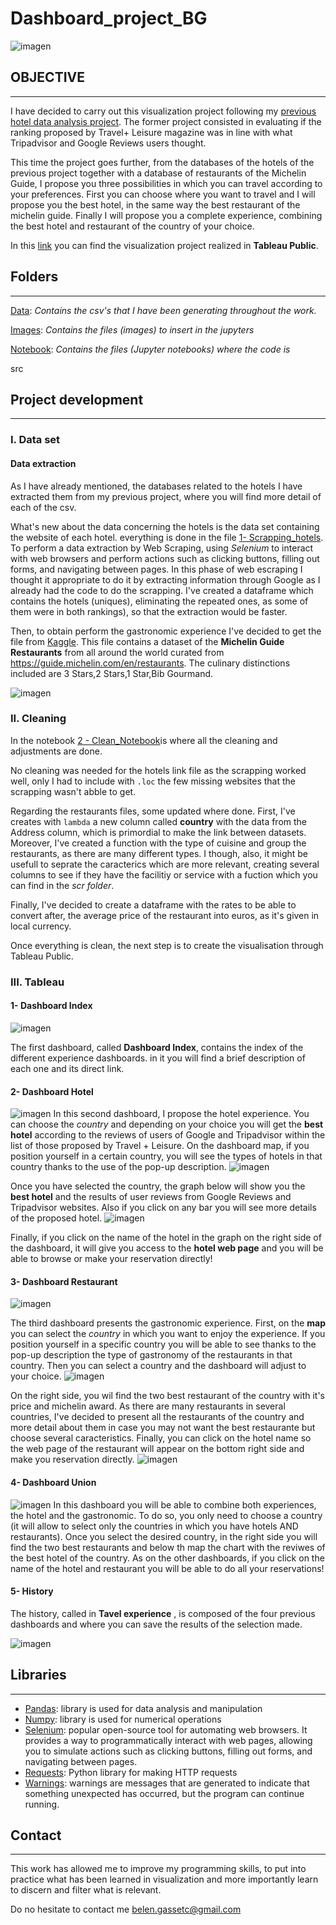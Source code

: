 # Dashboard_project_BG

![imagen](images/Travel-PNG-Photo.png) 

## OBJECTIVE
---

I have decided to carry out this visualization project following my [previous hotel data analysis project](https://github.com/Belengasset/Project_Jan22_Hotels). 
The former project consisted in evaluating if the ranking proposed by Travel+ Leisure magazine was in line with what Tripadvisor and Google Reviews users thought.

This time the project goes further, from the databases of the hotels of the previous project together with a database of restaurants of the Michelin Guide, I propose you three possibilities in which you can travel according to your preferences. First you can choose where you want to travel and I will propose you the best hotel, in the same way the best restaurant of the michelin guide. Finally I will propose you a complete experience, combining the best hotel and restaurant of the country of your choice.

In this [link](https://public.tableau.com/app/profile/bel.n.gasset.cortejarena7615/viz/Dashboard_project_BGC/DashboardRest?publish=yes) you can find the visualization project realized in **Tableau Public**. 


## Folders
----

[Data](https://github.com/Belengasset/Dashboard_project_BG/tree/main/Data): *Contains the csv's that I have been generating throughout the work.*

[Images](https://github.com/Belengasset/Dashboard_project_BG/tree/main/Images): *Contains the files (images) to insert in the jupyters*

[Notebook](https://github.com/Belengasset/Dashboard_project_BG/tree/main/Notebook): *Contains the files (Jupyter notebooks) where the code is*

src

## Project development
---
### **I. Data set**

#### **Data extraction**

As I have already mentioned, the databases related to the hotels I have extracted them from my previous project, where you will find more detail of each of the csv.

What's new about the data concerning the hotels is the data set containing the website of each hotel. everything is done in the file [1- Scrapping_hotels](https://github.com/Belengasset/Dashboard_project_BG/tree/main/Notebook#:~:text=1%2D%20Scrapping_hotels.ipynb). To perform a data extraction by Web Scraping, using *Selenium* to interact with web browsers and perform actions such as clicking buttons, filling out forms, and navigating between pages. In this phase of web escraping I thought it appropriate to do it by extracting information through Google as I already had the code to do the scrapping. I've created a dataframe which contains the hotels (uniques), eliminating the repeated ones, as some of them were in both rankings), so that the extraction would be faster.

Then, to obtain perform the gastronomic experience I've decided to get the file from [Kaggle](https://www.kaggle.com/datasets/ngshiheng/michelin-guide-restaurants-2021). This file contains a dataset of the **Michelin Guide Restaurants** from all around the world curated from https://guide.michelin.com/en/restaurants. The culinary distinctions included are 3 Stars,2 Stars,1 Star,Bib Gourmand.

![imagen](images/michelin.jpeg)

### **II. Cleaning**

In the notebook [2 - Clean_Notebook](https://github.com/Belengasset/Dashboard_project_BG/tree/main/Notebook#:~:text=2%20%2D%20Clean_Notebook.ipynb)is where all the cleaning and adjustments are done.

No cleaning was needed for the hotels link file as the scrapping worked well, only I had to include with `.loc` the few missing websites that the scrapping wasn't abble to get.

Regarding the restaurants files, some updated where done. First, I've creates with `lambda` a new column called **country** with the data from the Address column, which is primordial to make the link between datasets. Moreover, I've created a function with the type of cuisine and group the restaurants, as there are many different types. I though, also, it might be usefull to  seprate the caracterics which are more relevant, creating several columns to see if they have the facilitiy or service with a fuction which you can find in the *scr folder*.

Finally, I've decided to create a dataframe with the rates to be able to convert after, the average price of the restaurant into euros, as it's given in local currency.

Once everything is clean, the next step is to create the visualisation through Tableau Public.

### **III. Tableau**

#### **1- Dashboard Index**
![imagen](images/index.png)

The first dashboard, called **Dashboard Index**, contains the index of the different experience dashboards. in it you will find a brief description of each one and its direct link.

#### **2- Dashboard Hotel**

![imagen](images/best_hotel.png)
In this second dashboard, I propose the hotel experience. You can choose the *country* and depending on your choice you will get the **best hotel** according to the reviews of users of Google and Tripadvisor within the list of those proposed by Travel + Leisure.
On the dashboard map, if you position yourself in a certain country, you will see the types of hotels in that country thanks to the use of the pop-up description.
![imagen](images/Hotel_map_descemerg.png)

Once you have selected the country, the graph below will show you the **best hotel** and the results of user reviews from Google Reviews and Tripadvisor websites. Also if you click on any bar you will see more details of the proposed hotel. 
![imagen](images/Hotel_barrras_descemerg.png)

Finally, if you click on the name of the hotel in the graph on the right side of the dashboard, it will give you access to the **hotel web page** and you will be able to browse or make your reservation directly!

#### **3- Dashboard Restaurant**

![imagen](images/best_restaurant.png)

The third dashboard presents the gastronomic experience. First, on the **map** you can select the *country* in which you want to enjoy the experience. If you position yourself in a specific country you will be able to see thanks to the pop-up description the type of gastronomy of the restaurants in that country. Then you can select a country and the dashboard will adjust to your choice. 
![imagen](images/Rest_map_descemergente.png)

On the right side, you wil find the two best restaurant of the country with it's price and michelin award. 
As there are many restaurants in several countries, I've decided to present all the restaurants of the country and more detail about them in case you may not want the best restaurante but choose several caracteristics.
Finally, you can click on the hotel name so the web page of the restaurant will appear on the bottom right side and make you reservation directly.
![imagen](images/1best.png)


#### **4- Dashboard Union**
![imagen](images/Full_experience.png)
In this dashboard you will be able to combine both experiences, the hotel and the gastronomic. To do so, you only need to choose a country (it will allow to select only the countries in which you have hotels AND restaurants). Once you select the desired country, in the right side you will find the two best restaurants and below th map the chart with the reviwes of the best hotel of the country. 
As on the other dashboards, if you click on the name of the hotel and restaurant you will be able to do all your reservations!


#### **5- History**

The history, called in **Tavel experience** ,  is composed of the four previous dashboards and where you can save the results of the selection made.

![imagen](images/History.png)

## Libraries
----

- [Pandas](https://pandas.pydata.org/): library is used for data analysis and manipulation
- [Numpy](https://numpy.org/): library is used for numerical operations
- [Selenium](https://www.selenium.dev/): popular open-source tool for automating web browsers. It provides a way to programmatically interact with web pages, allowing you to simulate actions such as clicking buttons, filling out forms, and navigating between pages.
- [Requests](https://requests.readthedocs.io/en/master/): Python library for making HTTP requests
- [Warnings](https://docs.python.org/3/library/warnings.html): warnings are messages that are generated to indicate that something unexpected has occurred, but the program can continue running.

## Contact
----

This work has allowed me to improve my programming skills, to put into practice what has been learned in visualization and more importantly learn to discern and filter what is relevant.

Do no hesitate to contact me belen.gassetc@gmail.com